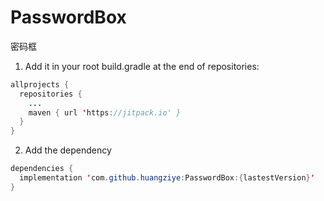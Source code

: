 # PasswordBox
密码框

1. Add it in your root build.gradle at the end of repositories:
```java
allprojects {
  repositories {
    ...
    maven { url 'https://jitpack.io' }
  }
}
```

2. Add the dependency

```java
dependencies {
  implementation 'com.github.huangziye:PasswordBox:{lastestVersion}'
}
```

